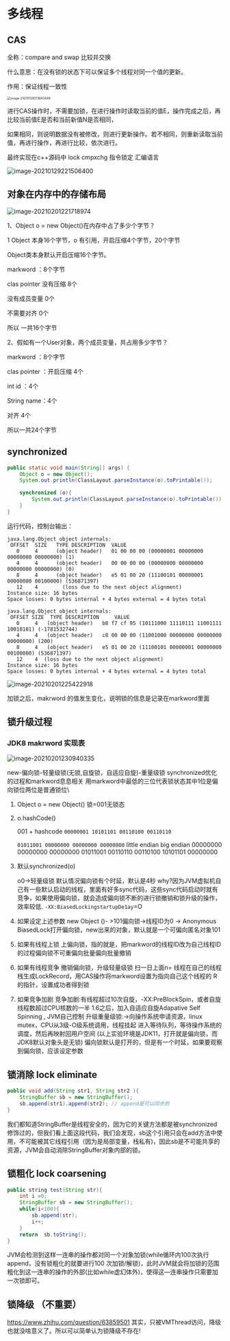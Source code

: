 # 多线程

## CAS 

全称：compare and swap 比较并交换

什么意思：在没有锁的状态下可以保证多个线程对同一个值的更新。

作用：保证线程一致性

<img src="http://image.codehuan.cn/image/image-20210129213643449.png" alt="image-20210129213643449" style="zoom:50%;" />

​		进行CAS操作时，不需要加锁，在进行操作时读取当前的值E，操作完成之后，再比较当前值E是否和当前新值N是否相同，

如果相同，则说明数据没有被修改，则进行更新操作。若不相同，则重新读取当前值，再进行操作，再进行比较，依次进行。



最终实现在c++源码中 lock cmpxchg 指令锁定    汇编语言

![image-20210129221506400](http://image.codehuan.cn/image/image-20210129221506400.png)

## 对象在内存中的存储布局

![image-20210201221718974](http://image.codehuan.cn/image/image-20210201221718974.png)



1、Object o = new Object()在内存中占了多少个字节？

1 Object 本身16个字节，o 有引用，开启压缩4个字节，20个字节

 Object类本身默认开启压缩16个字节。

markword ：8个字节

clas pointer 没有压缩 8个

没有成员变量 0个

不需要对齐  0个

所以 一共16个字节

2、假如有一个User对象，两个成员变量，共占用多少字节？

markword ：8个字节

clas pointer ：开启压缩 4个

int id ：4个

String name：4个

对齐  4个

所以一共24个字节

## synchronized

```java
public static void main(String[] args) {
    Object o = new Object();
    System.out.println(ClassLayout.parseInstance(o).toPrintable());

    synchronized (o){
        System.out.println(ClassLayout.parseInstance(o).toPrintable());
    }
}
```

运行代码，控制台输出：

```shell
java.lang.Object object internals:
 OFFSET  SIZE   TYPE DESCRIPTION  VALUE
   0     4      (object header)   01 00 00 00 (00000001 00000000 00000000 00000000) (1)
   4     4      (object header)   00 00 00 00 (00000000 00000000 00000000 00000000) (0)
   8     4     	(object header)   e5 01 00 20 (11100101 00000001 00000000 00100000) (536871397)
   12    4        (loss due to the next object alignment)
Instance size: 16 bytes
Space losses: 0 bytes internal + 4 bytes external = 4 bytes total

java.lang.Object object internals:
 OFFSET SIZE  TYPE DESCRIPTION     VALUE
   0     4   (object header)   b8 f7 cf 95 (10111000 11110111 11001111 10010101) (-1781532744)
   4     4   (object header)   c8 00 00 00 (11001000 00000000 00000000 00000000) (200)
   8     4   (object header)   e5 01 00 20 (11100101 00000001 00000000 00100000) (536871397)
   12    4  (loss due to the next object alignment)
Instance size: 16 bytes
Space losses: 0 bytes internal + 4 bytes external = 4 bytes total
```



![image-20210201225422918](C:\Users\ZhangHuan\AppData\Roaming\Typora\typora-user-images\image-20210201225422918.png)

加锁之后，makrword 的值发生变化，说明锁的信息是记录在markword里面

## 锁升级过程

### JDK8 makrword 实现表

![image-20210201230940335](http://image.codehuan.cn/image/image-20210201230940335.png)

new-偏向锁-轻量级锁(无锁,自旋锁，自适应自旋)-重量级锁
synchronized优化的过程和markword息息相关
用markword中最低的三位代表锁状态其中1位是偏向锁位两位是普通锁位\

1. Object o = new Object()
   锁=001无锁态

2. o.hashCode()

   001 + hashcode
   `00000001 10101101 00110100 00110110`

   `01011001 00000000 00000000 00000000`
   little endian big endian
   00000000 00000000 00000000 01011001 00110110 00110100 10101101 00000000

3. 默认synchronized(o)

   o0->轻量级锁
   默认情况偏向锁有个时延，默认是4秒
   why?因为JVM虚拟机自己有一些默认启动的线程，里面有好多sync代码，这些sync代码启动时就有竞争，如果使用偏向锁，就会造成偏向锁不断的进行锁撤销和锁升级的操作，效率较低.
   `-XX:BiasedLockingstartupDe1ay`=O

4. 如果设定上述参数
   new Object ()- >101偏向锁->线程ID为0 -> Anonymous BiasedLock打开偏向锁，new出来的对象，默认就是一个可偏向匿名对象101
5. 如果有线程上锁
   上偏向锁，指的就是，把markword的线程ID改为自己线程ID的过程偏向锁不可重偏向批量偏向批量撤销
6. 如果有线程竞争
   撤销偏向锁，升级轻量级锁
   扫一日上面n=
   线程在自己的线程栈生成LockRecord，用CAS操作将markword设置为指向自己这个线程的
   R的指针，设置成功者得到锁
7. 如果竞争加剧
   竞争加剧:有线程超过10次自旋，-XX:PreBlockSpin，或者自旋线程数超过CPU核数的一半
   1.6之后，加入自适应自旋Adapative Self Spinning , JVM自己控制
   升级重量级锁:->向操作系统申请资源，linux mutex，CPU从3级-O级系统调用，线程挂起
   进入等待队列，等待操作系统的调度，然后再映射回用户空间
   (以上实验环境是JDK11，打开就是偏向锁，而JDK8默认对象头是无锁)
   偏向锁默认是打开的，但是有一个时延，如果要观察到偏向锁，应该设定参数

## 锁消除 lock eliminate

```java
public void add(String str1, String str2 ){
    StringBuffer sb = new StringBuffer();
    sb.append(str1).append(str2); // append是可以同步的
}
```

我们都知道StringBuffer是线程安全的，因为它的关键方法都是被synchronized修饰过的，但我们看上面这段代码，我们会发现，sb这个引用只会在add方法中使用，不可能被其它线程引用（因为是局部变量，栈私有)，因此sb是不可能共享的资源，JVM会自动消除StringBuffer对象内部的锁。

## 锁粗化 lock coarsening

```java
public string test(String str){
    int i =0;
    StringBuffer sb = new StringBuffer();
    while(i<100){
        sb.append(str);
        i++;
    }
    return  sb.toString();
}
```

JVM会检测到这样一连串的操作都对同一个对象加锁(while循环内100次执行append，没有锁粗化的就要进行100 次加锁/解锁)，此时JVM就会将加锁的范围粗化到这一连串的操作的外部(比如while虚幻体外)，使得这—连串操作只需要加一次锁即可。

## 锁降级 （不重要）

https://www.zhihu.com/question/63859501
其实，只被VMThread访问，降级也就没啥意义了。所以可以简单认为锁降级不存在!